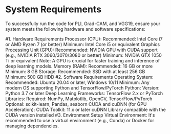 # System Requirements
To successfully run the code for PLI, Grad-CAM, and VGG19, ensure your system meets the following hardware and software specifications:

#1. Hardware Requirements
Processor (CPU):
Recommended: Intel Core i7 or AMD Ryzen 7 (or better)
Minimum: Intel Core i5 or equivalent
Graphics Processing Unit (GPU):
Recommended: NVIDIA GPU with CUDA support (e.g., NVIDIA RTX 3060/3070/3080 or better)
Minimum: NVIDIA GTX 1050 Ti or equivalent
Note: A GPU is crucial for faster training and inference of deep learning models.
Memory (RAM):
Recommended: 16 GB or more
Minimum: 8 GB
Storage:
Recommended: SSD with at least 256 GB
Minimum: 500 GB HDD
#2. Software Requirements
Operating System:
Recommended: Ubuntu 20.04 or later, Windows 10/11
Minimum: Any modern OS supporting Python and TensorFlow/PyTorch
Python:
Version: Python 3.7 or later
Deep Learning Frameworks:
TensorFlow 2.x or PyTorch
Libraries:
Required: NumPy, Matplotlib, OpenCV, TensorFlow/PyTorch
Optional: scikit-learn, Pandas, seaborn
CUDA and cuDNN (for GPU Acceleration):
CUDA Toolkit: 11.x or later
cuDNN Library compatible with the CUDA version installed
#3. Environment Setup
Virtual Environment:
It's recommended to use a virtual environment (e.g., Conda) or Docker for managing dependencies.
